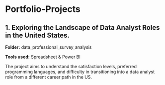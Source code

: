 # Portfolio-Projects

## 1. Exploring the Landscape of Data Analyst Roles in the United States.

**Folder:** data_professional_survey_analysis

**Tools used:** Spreadsheet & Power BI

The project aims to understand the satisfaction levels, preferred programming languages, and difficulty in transitioning into a data analyst role from a different career path in the US.
